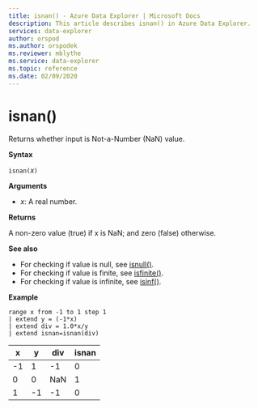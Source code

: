 ```yaml
---
title: isnan() - Azure Data Explorer | Microsoft Docs
description: This article describes isnan() in Azure Data Explorer.
services: data-explorer
author: orspod
ms.author: orspodek
ms.reviewer: mblythe
ms.service: data-explorer
ms.topic: reference
ms.date: 02/09/2020
---
```

# isnan()

Returns whether input is Not-a-Number (NaN) value.  

**Syntax**

`isnan(`*x*`)`

**Arguments**

* *x*: A real number.

**Returns**

A non-zero value (true) if x is NaN; and zero (false) otherwise.

**See also**

* For checking if value is null, see [isnull()](isnullfunction.md).
* For checking if value is finite, see [isfinite()](isfinitefunction.md).
* For checking if value is infinite, see [isinf()](isinffunction.md).

**Example**

```
range x from -1 to 1 step 1
| extend y = (-1*x) 
| extend div = 1.0*x/y
| extend isnan=isnan(div)
```

|x|y|div|isnan|
|---|---|---|---|
|-1|1|-1|0|
|0|0|NaN|1|
|1|-1|-1|0|